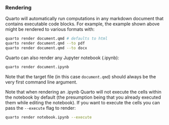 ### Rendering

Quarto will automatically run computations in any markdown document that contains executable code blocks. For example, the example shown above might be rendered to various formats with:

```{.bash filename="Terminal"}
quarto render document.qmd # defaults to html
quarto render document.qmd --to pdf
quarto render document.qmd --to docx
```

Quarto can also render any Jupyter notebook (.ipynb):

```{.bash filename="Terminal"}
quarto render document.ipynb
```

Note that the target file (in this case `document.qmd`) should always be the very first command line argument.

Note that when rendering an .ipynb Quarto will not execute the cells within the notebook by default (the presumption being that you already executed them while editing the notebook). If you want to execute the cells you can pass the `--execute` flag to render:

```{.bash filename="Terminal"}
quarto render notebook.ipynb --execute
```
